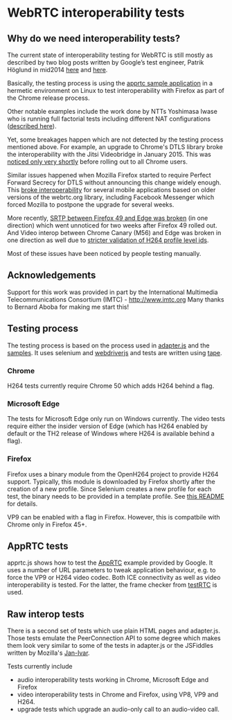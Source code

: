 # WebRTC interoperability tests
## Why do we need interoperability tests?
The current state of interoperability testing for WebRTC is still mostly as described by two
blog posts written by Google’s test engineer, Patrik Höglund in mid­2014
[here](http://googletesting.blogspot.se/2014/08/chrome-firefox-webrtc-interop-test-pt-1.html) and 
[here](http://googletesting.blogspot.se/2014/09/chrome-firefox-webrtc-interop-test-pt-2.html).

Basically, the testing process is using the [apprtc sample application](https://apprtc.appspot.com)
in a hermetic environment on Linux to test interoperability with Firefox as part of the Chrome release process.

Other notable examples include the work done by NTTs Yoshimasa Iwase who is running full
factorial tests including different NAT configurations ([described here](http://en.slideshare.net/iwashi86/extreme-testing-of-webrtc-applications)).


Yet, some breakages happen which are not detected by the testing process mentioned
above. For example, an upgrade to Chrome's DTLS library broke the interoperability with the
Jitsi Videobridge in January 2015. This was 
[noticed only very shortly](https://blog.andyet.com/2015/01/30/chrome-update-killed-the-webrtc-star/)
before rolling out to all Chrome users.

Similar issues happened when Mozilla Firefox started to require Perfect Forward Secrecy for
DTLS without announcing this change widely enough. This 
[broke interoperability](https://hacks.mozilla.org/2015/02/webrtc-requires-perfect-forward-secrecy-pfs-starting-in-firefox-38/)
for several mobile applications based on older versions of the webrtc.org library, including
Facebook Messenger which forced Mozilla to postpone the upgrade for several weeks.

More recently, [SRTP between Firefox 49 and Edge was broken](https://bugzilla.mozilla.org/show_bug.cgi?id=1310061) (in one direction) which went unnoticed
for two weeks after Firefox 49 rolled out. And Video interop between Chrome Canary (M56) and Edge was broken in one direction as well due to 
[stricter validation of H264 profile level ids](https://bugs.chromium.org/p/webrtc/issues/detail?id=6552).

Most of these issues have been noticed by people testing manually.

## Acknowledgements
Support for this work was provided in part by the International Multimedia Telecommunications Consortium (IMTC) - http://www.imtc.org 
Many thanks to Bernard Aboba for making me start this!

## Testing process
The testing process is based on the process used in [adapter.js](https://github.com/webrtc/adapter)
and the [samples](https://github.com/webrtc/samples). It uses selenium and
[webdriverjs](https://github.com/SeleniumHQ/selenium/wiki/WebDriverJs) and tests are written using
[tape](https://github.com/substack/tape).

### Chrome
H264 tests currently require Chrome 50 which adds H264 behind a flag.

### Microsoft Edge
The tests for Microsoft Edge only run on Windows currently. The video tests require either the
insider version of Edge (which has H264 enabled by default or the TH2 release of Windows where
H264 is available behind a flag).

### Firefox 
Firefox uses a binary module from the OpenH264 project to provide H264 support. Typically, this
module is downloaded by Firefox shortly after the creation of a new profile. Since Selenium
creates a new profile for each test, the binary needs to be provided in a template profile.
See [this README](h264profile/gmp-gmpopenh264/1.6) for details.

VP9 can be enabled with a flag in Firefox. However, this is compatbile with Chrome only in Firefox 45+.

## AppRTC tests
apprtc.js shows how to test the [AppRTC](https://appr.tc) example provided by Google.
It uses a number of URL parameters to tweak application behaviour, e.g. to force the VP9 or H264
video codec.
Both ICE connectivity as well as video interoperability is tested. For the latter, the frame checker
from [testRTC](https://github.com/webrtc/testrtc) is used.

## Raw interop tests
There is a second set of tests which use plain HTML pages and adapter.js. 
Those tests emulate the PeerConnection API to some degree which makes them look very similar
to some of the tests in adapter.js or the JSFiddles written by Mozilla's [Jan-Ivar](https://github.com/jan-ivar).

Tests currently include
* audio interoperability tests working in Chrome, Microsoft Edge and Firefox
* video interoperability tests in Chrome and Firefox, using VP8, VP9 and H264.
* upgrade tests which upgrade an audio-only call to an audio-video call.
